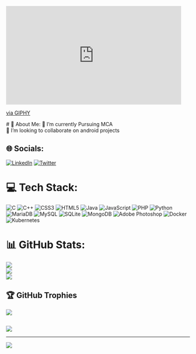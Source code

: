 <iframe src="https://giphy.com/embed/26tn33aiTi1jkl6H6" width="480" height="270" frameBorder="0" class="giphy-embed" allowFullScreen></iframe><p><a href="https://giphy.com/gifs/screen-monitor-closeup-26tn33aiTi1jkl6H6">via GIPHY</a></p>
# 💫 About Me:
🔭 I’m currently Pursuing MCA<br>👯 I’m looking to collaborate on android projects<br>


## 🌐 Socials:
[![LinkedIn](https://img.shields.io/badge/LinkedIn-%230077B5.svg?logo=linkedin&logoColor=white)](https://linkedin.com/in/https://www.linkedin.com/in/hamna-k-a-366a65189/) [![Twitter](https://img.shields.io/badge/Twitter-%231DA1F2.svg?logo=Twitter&logoColor=white)](https://twitter.com/https://twitter.com/HAMNAKA2) 

# 💻 Tech Stack:
![C](https://img.shields.io/badge/c-%2300599C.svg?style=plastic&logo=c&logoColor=white) ![C++](https://img.shields.io/badge/c++-%2300599C.svg?style=plastic&logo=c%2B%2B&logoColor=white) ![CSS3](https://img.shields.io/badge/css3-%231572B6.svg?style=plastic&logo=css3&logoColor=white) ![HTML5](https://img.shields.io/badge/html5-%23E34F26.svg?style=plastic&logo=html5&logoColor=white) ![Java](https://img.shields.io/badge/java-%23ED8B00.svg?style=plastic&logo=java&logoColor=white) ![JavaScript](https://img.shields.io/badge/javascript-%23323330.svg?style=plastic&logo=javascript&logoColor=%23F7DF1E) ![PHP](https://img.shields.io/badge/php-%23777BB4.svg?style=plastic&logo=php&logoColor=white) ![Python](https://img.shields.io/badge/python-3670A0?style=plastic&logo=python&logoColor=ffdd54) ![MariaDB](https://img.shields.io/badge/MariaDB-003545?style=plastic&logo=mariadb&logoColor=white) ![MySQL](https://img.shields.io/badge/mysql-%2300f.svg?style=plastic&logo=mysql&logoColor=white) ![SQLite](https://img.shields.io/badge/sqlite-%2307405e.svg?style=plastic&logo=sqlite&logoColor=white) ![MongoDB](https://img.shields.io/badge/MongoDB-%234ea94b.svg?style=plastic&logo=mongodb&logoColor=white) ![Adobe Photoshop](https://img.shields.io/badge/adobephotoshop-%2331A8FF.svg?style=plastic&logo=adobephotoshop&logoColor=white) ![Docker](https://img.shields.io/badge/docker-%230db7ed.svg?style=plastic&logo=docker&logoColor=white) ![Kubernetes](https://img.shields.io/badge/kubernetes-%23326ce5.svg?style=plastic&logo=kubernetes&logoColor=white)
# 📊 GitHub Stats:
![](https://github-readme-stats.vercel.app/api?username=HamnaKA&theme=city_light&hide_border=false&include_all_commits=false&count_private=false)<br/>
![](https://github-readme-streak-stats.herokuapp.com/?user=HamnaKA&theme=city_light&hide_border=false)<br/>
![](https://github-readme-stats.vercel.app/api/top-langs/?username=HamnaKA&theme=city_light&hide_border=false&include_all_commits=false&count_private=false&layout=compact)

## 🏆 GitHub Trophies
![](https://github-profile-trophy.vercel.app/?username=HamnaKA&theme=radical&no-frame=false&no-bg=false&margin-w=4)
## 
![](https://quotes-github-readme.vercel.app/api?type=horizontal&theme=radical)

---
[![](https://visitcount.itsvg.in/api?id=HamnaKA&icon=0&color=8)](https://visitcount.itsvg.in)
